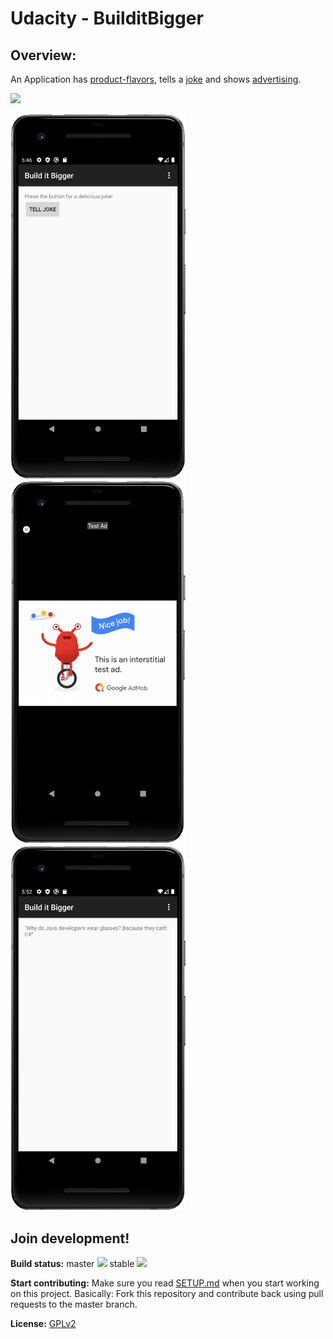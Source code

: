 # Udacity - BuilditBigger

## Overview:
An Application has [product-flavors](https://developer.android.com/studio/build/build-variants), tells a [joke](https://cloud.google.com/endpoints) and shows [advertising](https://developers.google.com/admob/android/interstitial).


<a href="https://play.google.com/store/apps/details?id=com.owncloud.android"><img src="https://play.google.com/intl/en_us/badges/images/generic/en_badge_web_generic.png" height="75"></a>

<img src="res/screenshot.png" width="280"/> <img src="res/screenshot2.png" width="280"/> <img src="res/screenshot3.png" width="280"/> 
 
## Join development!

**Build status:** master ![](https://api.travis-ci.org/owncloud/android.svg?branch=master) stable ![](https://api.travis-ci.org/owncloud/android.svg?branch=stable)

**Start contributing:** Make sure you read [SETUP.md](https://github.com/owncloud/android/blob/master/SETUP.md) when you start working on this project. Basically: Fork this repository and contribute back using pull requests to the master branch.

**License:** [GPLv2](https://github.com/josefdeutsch/udacitybuilditbigger/blob/master/LICENSE.txt)
